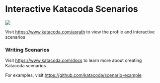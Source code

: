 # Interactive Katacoda Scenarios

[![](http://shields.katacoda.com/katacoda/asrath/count.svg)](https://www.katacoda.com/asrath "Get your profile on Katacoda.com")

Visit https://www.katacoda.com/asrath to view the profile and interactive scenarios

### Writing Scenarios
Visit https://www.katacoda.com/docs to learn more about creating Katacoda scenarios

For examples, visit https://github.com/katacoda/scenario-example
